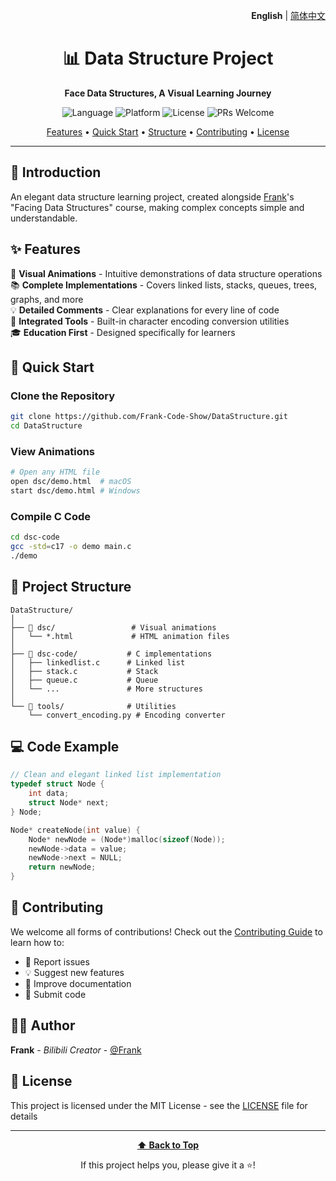 <div align="right">
  
  **English** | [简体中文](./README_ZH.md)
  
</div>

<div align="center">
  
  # 📊 Data Structure Project
  
  <p align="center">
    <strong>Face Data Structures, A Visual Learning Journey</strong>
  </p>
  
  <p align="center">
    <img src="https://img.shields.io/badge/language-C17-blue.svg" alt="Language">
    <img src="https://img.shields.io/badge/platform-Cross--platform-lightgrey.svg" alt="Platform">
    <img src="https://img.shields.io/badge/license-MIT-green.svg" alt="License">
    <img src="https://img.shields.io/badge/PRs-welcome-brightgreen.svg" alt="PRs Welcome">
  </p>
  
  <p align="center">
    <a href="#-features">Features</a> •
    <a href="#-quick-start">Quick Start</a> •
    <a href="#-project-structure">Structure</a> •
    <a href="#-contributing">Contributing</a> •
    <a href="#-license">License</a>
  </p>
  
</div>

---

## 🎯 Introduction

An elegant data structure learning project, created alongside [Frank](https://space.bilibili.com/19658621)'s "Facing Data Structures" course, making complex concepts simple and understandable.

## ✨ Features

🎨 **Visual Animations** - Intuitive demonstrations of data structure operations  
📚 **Complete Implementations** - Covers linked lists, stacks, queues, trees, graphs, and more  
💡 **Detailed Comments** - Clear explanations for every line of code  
🔧 **Integrated Tools** - Built-in character encoding conversion utilities  
🎓 **Education First** - Designed specifically for learners  

## 🚀 Quick Start

### Clone the Repository

```bash
git clone https://github.com/Frank-Code-Show/DataStructure.git
cd DataStructure
```

### View Animations

```bash
# Open any HTML file
open dsc/demo.html  # macOS
start dsc/demo.html # Windows
```

### Compile C Code

```bash
cd dsc-code
gcc -std=c17 -o demo main.c
./demo
```

## 📁 Project Structure

```
DataStructure/
│
├── 📂 dsc/                 # Visual animations
│   └── *.html             # HTML animation files
│
├── 📂 dsc-code/           # C implementations
│   ├── linkedlist.c      # Linked list
│   ├── stack.c           # Stack
│   ├── queue.c           # Queue
│   └── ...               # More structures
│
└── 🔧 tools/              # Utilities
    └── convert_encoding.py # Encoding converter
```

## 💻 Code Example

```c
// Clean and elegant linked list implementation
typedef struct Node {
    int data;
    struct Node* next;
} Node;

Node* createNode(int value) {
    Node* newNode = (Node*)malloc(sizeof(Node));
    newNode->data = value;
    newNode->next = NULL;
    return newNode;
}
```

## 🤝 Contributing

We welcome all forms of contributions! Check out the [Contributing Guide](CONTRIBUTING.md) to learn how to:

- 🐛 Report issues
- 💡 Suggest new features
- 📝 Improve documentation
- 🔧 Submit code

## 👨‍💻 Author

**Frank** - *Bilibili Creator* - [@Frank](https://space.bilibili.com/19658621)

## 📄 License

This project is licensed under the MIT License - see the [LICENSE](LICENSE) file for details

---

<div align="center">
  
  **[⬆ Back to Top](#-data-structure-project)**
  
  If this project helps you, please give it a ⭐️!
  
</div>
